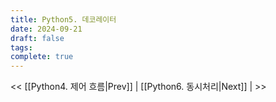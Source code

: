 ```yaml
---
title: Python5. 데코레이터
date: 2024-09-21
draft: false
tags: 
complete: true
---
```

<< [[Python4. 제어 흐름|Prev]] | [[Python6. 동시처리|Next]] | >>